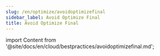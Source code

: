 ```yaml
---
slug: /en/optimize/avoidoptimizefinal
sidebar_label: Avoid Optimize Final
title: Avoid Optimize Final
---
```


import Content from '@site/docs/en/cloud/bestpractices/avoidoptimizefinal.md';

<Content />
